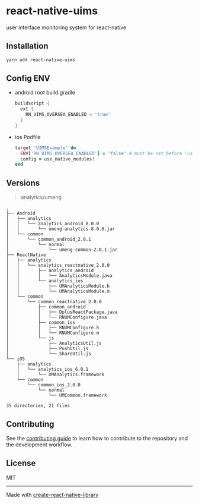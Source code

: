 # react-native-uims

user interface monitoring system for react-native

## Installation

```sh
yarn add react-native-uims
```

## Config ENV

- android root build.gradle
  ```groovy
  buildscript {
    ext {
      RN_UIMS_OVERSEA_ENABLED = 'true'
    }
  }
  ```
- ios Podfile
  ```ruby
  target 'UIMSExample' do
    ENV['RN_UIMS_OVERSEA_ENABLED'] = 'false' # must be set before 'use_native_modules!'
    config = use_native_modules!
  end
  ```

## Versions
> analytics/umeng
```shell
.
├── Android
│   ├── analytics
│   │   └── analytics_android_8.0.0
│   │       └── umeng-analytics-8.0.0.jar
│   └── common
│       └── common_android_2.0.1
│           └── normal
│               └── umeng-common-2.0.1.jar
├── ReactNative
│   ├── analytics
│   │   └── analytics_reactnative_2.0.0
│   │       ├── analytics_android
│   │       │   └── AnalyticsModule.java
│   │       └── analytics_ios
│   │           ├── UMAnalyticsModule.h
│   │           └── UMAnalyticsModule.m
│   └── common
│       └── common_reactnative_2.0.0
│           ├── common_android
│           │   ├── DplusReactPackage.java
│           │   └── RNUMConfigure.java
│           ├── common_ios
│           │   ├── RNUMConfigure.h
│           │   └── RNUMConfigure.m
│           └── js
│               ├── AnalyticsUtil.js
│               ├── PushUtil.js
│               └── ShareUtil.js
└── iOS
    ├── analytics
    │   └── analytics_ios_6.0.1
    │       └── UMAnalytics.framework
    └── common
        └── common_ios_2.0.0
            └── normal
                └── UMCommon.framework

35 directories, 21 files
```

## Contributing

See the [contributing guide](CONTRIBUTING.md) to learn how to contribute to the repository and the development workflow.

## License

MIT

---

Made with [create-react-native-library](https://github.com/callstack/react-native-builder-bob)
